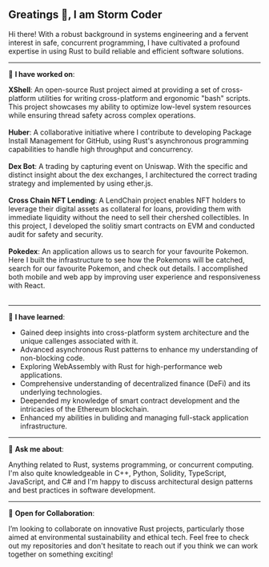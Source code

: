 ## Greatings 👋, I am Storm Coder
Hi there! With a robust background in systems engineering and a fervent interest in safe, concurrent programming, I have cultivated a profound expertise in using Rust to build reliable and efficient software solutions.

---

🔭 **I have worked on**:

**XShell**: An open-source Rust project aimed at providing a set of cross-platform utilities for writing cross-platform and ergonomic "bash" scripts. This project showcases my ability to optimize low-level system resources while ensuring thread safety across complex operations.<br/><br/>
**Huber**: A collaborative initiative where I contribute to developing Package Install Management for GitHub, using Rust's asynchronous programming capabilities to handle high throughput and concurrency.<br/><br/>
**Dex Bot**: A trading by capturing event on Uniswap. With the specific and distinct insight about the dex exchanges, I architectured the correct trading strategy and implemented by using ether.js.<br/><br/>
**Cross Chain NFT Lending**: A LendChain project enables NFT holders to leverage their digital assets as collateral for loans, providing them with immediate liquidity without the need to sell their chershed collectibles. In this project, I developed the solitiy smart contracts on EVM and conducted audit for safety and security. <br/><br/>
**Pokedex**: An application allows us to search for your favourite Pokemon. Here I built the infrastructure to see how the Pokemons will be catched, search for our favourite Pokemon, and check out details. I accomplished both mobile and web app by improving user experience and responsiveness with React.<br/><br/>

---
🌱 **I have learned**:

- Gained deep insights into cross-platform system architecture and the unique callenges associated with it.
- Advanced asynchronous Rust patterns to enhance my understanding of non-blocking code.
- Exploring WebAssembly with Rust for high-performance web applications.
- Comprehensive understanding of decentralized finance (DeFi) and its underlying technologies.
- Deepended my knowledge of smart contract development and the intricacies of the Ethereum blockchain.
- Enhanced my abilities in buliding and managing full-stack application infrastructure.

---
💬 **Ask me about**:

Anything related to Rust, systems programming, or concurrent computing. I'm also quite knowledgeable in C++, Python, Solidity, TypeScript, JavaScript, and C# and I'm happy to discuss architectural design patterns and best practices in software development.

---
🤝 **Open for Collaboration**:

I’m looking to collaborate on innovative Rust projects, particularly those aimed at environmental sustainability and ethical tech.
Feel free to check out my repositories and don't hesitate to reach out if you think we can work together on something exciting!
